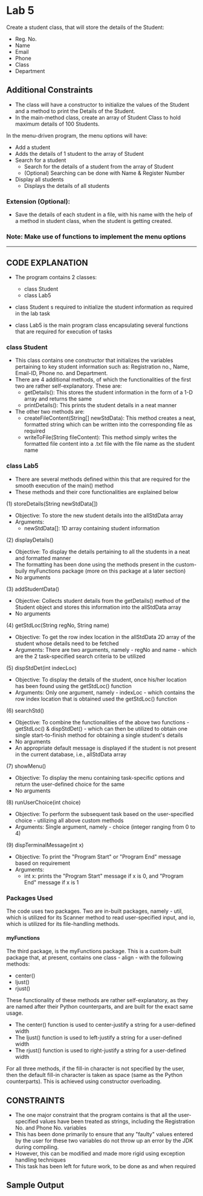 # Lab 5  
Create a student class, that will store the details of the Student:  
- Reg. No.  
- Name  
- Email  
- Phone  
- Class  
- Department  

## Additional Constraints  
- The class will have a constructor to initialize the values of the Student and a method to print the Details of the Student.  
- In the main-method class, create an array of Student Class to hold maximum details of 100 Students.  

In the menu-driven program, the menu options will have:  
- Add a student  
- Adds the details of 1 student to the array of Student  
- Search for a student
    - Search for the details of a student from the array of Student  
    - (Optional) Searching can be done with Name & Register Number  
- Display all students  
    - Displays the details of all students 

### Extension (Optional):  
- Save the details of each student in a file, with his name with the help of a method in student class, when the student is getting created.

### Note: Make use of functions to implement the menu options  

--------------------------------------------------------------------------------------------------------------------------------------------------------------------

## CODE EXPLANATION  
- The program contains 2 classes:  
    - class Student  
    - class Lab5  

- class Student s required to initialize the student information as required in the lab task
- class Lab5 is the main program class encapsulating several functions that are required for execution of tasks  

### class Student  
- This class contains one constructor that initializes the variables pertaining to key student information such as: Registration no., Name, Email-ID, Phone no. and Department.  
- There are 4 additional methods, of which the functionalities of the first two are rather self-explanatory. These are:  
    - getDetails(): This stores the student information in the form of a 1-D array and returns the same  
    - printDetails(): This prints the student details in a neat manner  
- The other two methods are:  
    - createFileContent(String[] newStdData): This method creates a neat, formatted string which can be written into the corresponding file as required  
    - writeToFile(String fileContent): This method simply writes the formatted file content into a .txt file with the file name as the student name  

### class Lab5  
- There are several methods defined within this that are required for the smooth execution of the main() method  
- These methods and their core functionalities are explained below  

(1) storeDetails(String newStdData[])  
- Objective: To store the new student details into the allStdData array  
- Arguments:  
    - newStdData[]: 1D array containing student information  

(2) displayDetails()  
- Objective: To display the details pertaining to all the students in a neat and formatted manner  
- The formatting has been done using the methods present in the custom-buily myFunctions package (more on this package at a later section)
- No arguments  

(3) addStudentData()  
- Objective: Collects student details from the getDetails() method of the Student object and stores this information into the allStdData array  
- No arguments  

(4) getStdLoc(String regNo, String name)  
- Objective: To get the row index location in the allStdData 2D array of the student whose details need to be fetched  
- Arguments: There are two arguments, namely - regNo and name - which are the 2 task-specified search criteria to be utilized  

(5) dispStdDet(int indecLoc)  
- Objective: To display the details of the student, once his/her location has been found using the getStdLoc() function  
- Arguments: Only one argument, namely - indexLoc - which contains the row index location that is obtained used the getStdLoc() function  

(6) searchStd()  
- Objective: To combine the functionalities of the above two functions - getStdLoc() & dispStdDet() - which can then be utilized to obtain one single start-to-finish method for obtaining a single student's details  
- No arguments  
- An appropriate default message is displayed if the student is not present in the current database, i.e., allStdData array  

(7) showMenu()  
- Objective: To display the menu containing task-specific options and return the user-defined choice for the same  
- No arguments  

(8) runUserChoice(int choice)  
- Objective: To perform the subsequent task based on the user-specified choice - utilizing all above custom methods  
- Arguments: Single argument, namely - choice (integer ranging from 0 to 4)  

(9) dispTerminalMessage(int x)  
- Objective: To print the "Program Start" or "Program End" message based on requirement  
- Arguments:  
    - int x: prints the "Program Start" message if x is 0, and "Program End" message if x is 1  

### Packages Used  
The code uses two packages. Two are in-built packages, namely - util, which is utilized for its Scanner method to read user-specified input, and io, which is utilized for its file-handling methods.  

#### myFunctions  
The third package, is the myFunctions package. This is a custom-built package that, at present, contains one class - align - with the following methods:  
- center()  
- ljust()  
- rjust()  

These functionality of these methods are rather self-explanatory, as they are named after their Python counterparts, and are built for the exact same usage.  
- The center() function is used to center-justify a string for a user-defined width  
- The ljust() function is used to left-justify a string for a user-defined width  
- The rjust() function is used to right-justify a string for a user-defined width  

For all three methods, if the fill-in character is not specified by the user, then the default fill-in character is taken as space (same as the Python counterparts). This is achieved using constructor overloading.  

## CONSTRAINTS  
- The one major constraint that the program contains is that all the user-specified values have been treated as strings, including the Registration No. and Phone No. variables  
- This has been done primarily to ensure that any "faulty" values entered by the user for these two variables do not throw up an error by the JDK during compiling.  
- However, this can be modified and made more rigid using exception handling techniques  
- This task has been left for future work, to be done as and when required  

## Sample Output  






